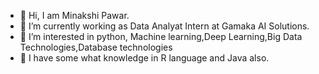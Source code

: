 - 👋 Hi, I am Minakshi Pawar.
- 🌱 I’m currently working as Data Analyat Intern at Gamaka AI Solutions.
- 👀 I’m interested in python, Machine learning,Deep Learning,Big Data Technologies,Database technologies 
- 💞️ I have some what knowledge in R language and Java also.


<!---
minakshisontake/minakshisontake is a ✨ special ✨ repository because its `README.md` (this file) appears on your GitHub profile.
You can click the Preview link to take a look at your changes.
--->
